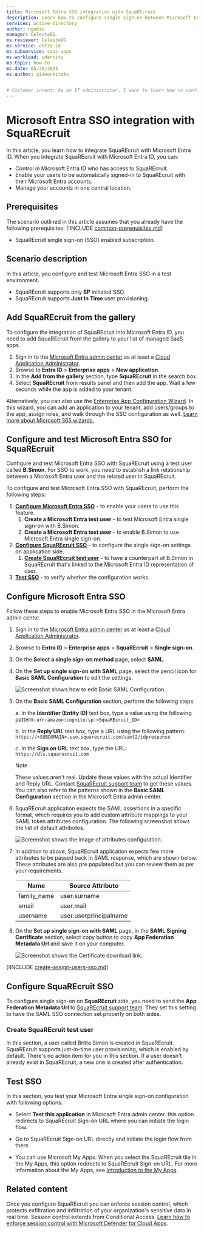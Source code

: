 ```yaml
---
title: Microsoft Entra SSO integration with SquaREcruit
description: Learn how to configure single sign-on between Microsoft Entra ID and SquaREcruit.
services: active-directory
author: nguhiu
manager: CelesteDG
ms.reviewer: CelesteDG
ms.service: entra-id
ms.subservice: saas-apps
ms.workload: identity
ms.topic: how-to
ms.date: 05/20/2025
ms.author: gideonkiratu


# Customer intent: As an IT administrator, I want to learn how to configure single sign-on between Microsoft Entra ID and SquaREcruit so that I can control who has access to SquaREcruit, enable automatic sign-in with Microsoft Entra accounts, and manage my accounts in one central location.
---
```


# Microsoft Entra SSO integration with SquaREcruit

In this article,  you learn how to integrate SquaREcruit with Microsoft Entra ID. When you integrate SquaREcruit with Microsoft Entra ID, you can:

* Control in Microsoft Entra ID who has access to SquaREcruit.
* Enable your users to be automatically signed-in to SquaREcruit with their Microsoft Entra accounts.
* Manage your accounts in one central location.

## Prerequisites
The scenario outlined in this article assumes that you already have the following prerequisites:
[!INCLUDE [common-prerequisites.md](~/identity/saas-apps/includes/common-prerequisites.md)]
* SquaREcruit single sign-on (SSO) enabled subscription.

## Scenario description

In this article,  you configure and test Microsoft Entra SSO in a test environment.

* SquaREcruit supports only **SP** initiated SSO.
* SquaREcruit supports **Just In Time** user provisioning.

## Add SquaREcruit from the gallery

To configure the integration of SquaREcruit into Microsoft Entra ID, you need to add SquaREcruit from the gallery to your list of managed SaaS apps.

1. Sign in to the [Microsoft Entra admin center](https://entra.microsoft.com) as at least a [Cloud Application Administrator](~/identity/role-based-access-control/permissions-reference.md#cloud-application-administrator).
1. Browse to **Entra ID** > **Enterprise apps** > **New application**.
1. In the **Add from the gallery** section, type **SquaREcruit** in the search box.
1. Select **SquaREcruit** from results panel and then add the app. Wait a few seconds while the app is added to your tenant.

Alternatively, you can also use the [Enterprise App Configuration Wizard](https://portal.office.com/AdminPortal/home?Q=Docs#/azureadappintegration). In this wizard, you can add an application to your tenant, add users/groups to the app, assign roles, and walk through the SSO configuration as well. [Learn more about Microsoft 365 wizards.](/microsoft-365/admin/misc/azure-ad-setup-guides)

## Configure and test Microsoft Entra SSO for SquaREcruit

Configure and test Microsoft Entra SSO with SquaREcruit using a test user called **B.Simon**. For SSO to work, you need to establish a link relationship between a Microsoft Entra user and the related user in SquaREcruit.

To configure and test Microsoft Entra SSO with SquaREcruit, perform the following steps:

1. **[Configure Microsoft Entra SSO](#configure-microsoft-entra-sso)** - to enable your users to use this feature.
    1. **Create a Microsoft Entra test user** - to test Microsoft Entra single sign-on with B.Simon.
    1. **Create a Microsoft Entra test user** - to enable B.Simon to use Microsoft Entra single sign-on.
1. **[Configure SquaREcruit SSO](#configure-squarecruit-sso)** - to configure the single sign-on settings on application side.
    1. **[Create SquaREcruit test user](#create-squarecruit-test-user)** - to have a counterpart of B.Simon in SquaREcruit that's linked to the Microsoft Entra ID representation of user.
1. **[Test SSO](#test-sso)** - to verify whether the configuration works.

## Configure Microsoft Entra SSO

Follow these steps to enable Microsoft Entra SSO in the Microsoft Entra admin center.

1. Sign in to the [Microsoft Entra admin center](https://entra.microsoft.com) as at least a [Cloud Application Administrator](~/identity/role-based-access-control/permissions-reference.md#cloud-application-administrator).
1. Browse to **Entra ID** > **Enterprise apps** > **SquaREcruit** > **Single sign-on**.
1. On the **Select a single sign-on method** page, select **SAML**.
1. On the **Set up single sign-on with SAML** page, select the pencil icon for **Basic SAML Configuration** to edit the settings.

   ![Screenshot shows how to edit Basic SAML Configuration.](common/edit-urls.png "Basic Configuration")

1. On the **Basic SAML Configuration** section, perform the following steps:

    a. In the **Identifier (Entity ID)** text box, type a value using the following pattern:
    `urn:amazon:cognito:sp:<SquaREcruit_ID>`

    b. In the **Reply URL** text box, type a URL using the following pattern:
    `https://<SUBDOMAIN>.sso.squarecruit.com/saml2/idpresponse`

    c. In the **Sign on URL** text box, type the URL:
    `https://dls.squarecruit.com`

	> [!NOTE]
	> These values aren't real. Update these values with the actual Identifier and Reply URL. Contact [SquaREcruit support team](mailto:support@intellectselect.com) to get these values. You can also refer to the patterns shown in the **Basic SAML Configuration** section in the Microsoft Entra admin center.

1. SquaREcruit application expects the SAML assertions in a specific format, which requires you to add custom attribute mappings to your SAML token attributes configuration. The following screenshot shows the list of default attributes.

	![Screenshot shows the image of attributes configuration.](common/default-attributes.png "Image")

1. In addition to above, SquaREcruit application expects few more attributes to be passed back in SAML response, which are shown below. These attributes are also pre populated but you can review them as per your requirements.
	
	| Name | Source Attribute|
	| ---- | --------------- |
	| family_name | user.surname |
	| email | user.mail |
	| username | user.userprincipalname |

1. On the **Set up single sign-on with SAML** page, in the **SAML Signing Certificate** section, select copy button to copy **App Federation Metadata Url** and save it on your computer.

	![Screenshot shows the Certificate download link.](common/copy-metadataurl.png "Certificate")

[!INCLUDE [create-assign-users-sso.md](~/identity/saas-apps/includes/create-assign-users-sso.md)]

## Configure SquaREcruit SSO

To configure single sign-on on **SquaREcruit** side, you need to send the **App Federation Metadata Url** to [SquaREcruit support team](mailto:support@intellectselect.com). They set this setting to have the SAML SSO connection set properly on both sides.

### Create SquaREcruit test user

In this section, a user called Britta Simon is created in SquaREcruit. SquaREcruit supports just-in-time user provisioning, which is enabled by default. There's no action item for you in this section. If a user doesn't already exist in SquaREcruit, a new one is created after authentication.

## Test SSO 

In this section, you test your Microsoft Entra single sign-on configuration with following options.
 
* Select **Test this application** in Microsoft Entra admin center. this option redirects to SquaREcruit Sign-on URL where you can initiate the login flow.
 
* Go to SquaREcruit Sign-on URL directly and initiate the login flow from there.
 
* You can use Microsoft My Apps. When you select the SquaREcruit tile in the My Apps, this option redirects to SquaREcruit Sign-on URL. For more information about the My Apps, see [Introduction to the My Apps](https://support.microsoft.com/account-billing/sign-in-and-start-apps-from-the-my-apps-portal-2f3b1bae-0e5a-4a86-a33e-876fbd2a4510).

## Related content

Once you configure SquaREcruit you can enforce session control, which protects exfiltration and infiltration of your organization's sensitive data in real time. Session control extends from Conditional Access. [Learn how to enforce session control with Microsoft Defender for Cloud Apps](/cloud-app-security/proxy-deployment-any-app).